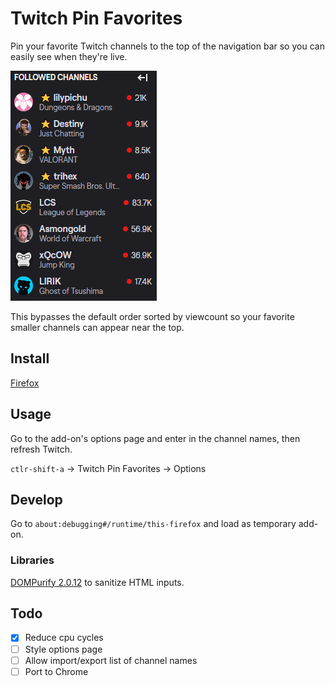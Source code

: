 # Twitch Pin Favorites
Pin your favorite Twitch channels to the top of the navigation bar so you can easily see when they're live.

![Image of navigation bar](docs/sample.png)

This bypasses the default order sorted by viewcount so your favorite smaller channels can appear near the top.

## Install

[Firefox](https://addons.mozilla.org/en-US/firefox/addon/twitch-pin-favorites/)

## Usage

Go to the add-on's options page and enter in the channel names, then refresh Twitch.

`ctlr-shift-a` -> Twitch Pin Favorites -> Options

## Develop

Go to `about:debugging#/runtime/this-firefox` and load as temporary add-on.

### Libraries

[DOMPurify 2.0.12](https://github.com/cure53/DOMPurify/blob/2.0.12/dist/purify.min.js) to sanitize HTML inputs.

## Todo

- [x] Reduce cpu cycles
- [ ] Style options page
- [ ] Allow import/export list of channel names
- [ ] Port to Chrome
